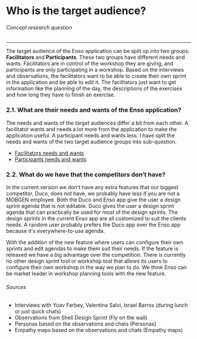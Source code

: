 # Who is the target audience?
###### Concept research question
---

The target audience of the Enso application can be split up into two groups: **Facilitators** and **Participants**. These two groups have different needs and wants. Facilitators are in control of the workshop they are giving, and participants are only participating in a workshop. Based on the interviews and observations, the facilitators want to be able to create their own sprint in the application and be able to edit it. The facilitators just want to get information like the planning of the day, the descriptions of the exercises and how long they have to finish an exercise.

### 2.1. What are their needs and wants of the Enso application?
The needs and wants of the target audiences differ a bit from each other. A facilitator wants and needs a lot more from the application to make the application useful. A participant needs and wants less. I have split the needs and wants of the two target audience groups into sub-question.

- [Facilitators needs and wants](./what-does-a-facilitator-want.md)
- [Participants needs and wants](./what-does-a-participant-want.md)

### 2.2. What do we have that the competitors don’t have?
In the current version we don't have any extra features that our biggest competitor, Duco, does not have, we probably have less if you are not a MOBGEN employee. Both the Duco and Enso app give the user a design sprint agenda that is not editable. Duco gives the user a design sprint agenda that can practically be used for most of the design sprints. The design sprints in the current Enso app are all customized to suit the clients needs. A random user probably prefers the Duco app over the Enso app because it's everywhere-to-use agenda.

With the addition of the new feature where users can configure their own sprints and edit agendas to make them suit their needs. If the feature is released we have a big advantage over the competition. There is currently no other design sprint tool or workshop tool that allows its users to configure their own workshop in the way we plan to do. We think Enso can be market leader in workshop planning tools with the new feature.

###### Sources
- Interviews with Yoav Farbey, Valentina Salvi, Israel Barros (during lunch or just quick chats)
- Observations from Shell Design Sprint (Fly on the wall)
- Personas based on the observations and chats (Personas)
- Empathy maps based on the observations and chats (Empathy maps)